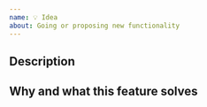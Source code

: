 ```yaml
---
name: 💡 Idea
about: Going or proposing new functionality
---
```


## Description



## Why and what this feature solves